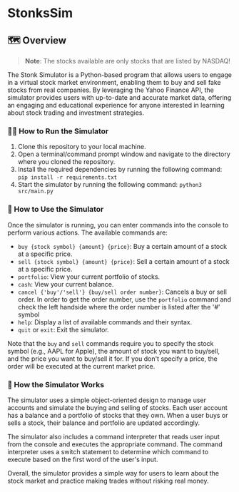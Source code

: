 # StonksSim
## 🗺️ Overview

> **Note**: The stocks available are only stocks that are listed by NASDAQ!  

The Stonk Simulator is a Python-based program that allows users to engage in a virtual stock market environment, enabling them to buy and sell fake stocks from real companies. By leveraging the Yahoo Finance API, the simulator provides users with up-to-date and accurate market data, offering an engaging and educational experience for anyone interested in learning about stock trading and investment strategies. 

### 🏃‍♂️ How to Run the Simulator

1. Clone this repository to your local machine.
2. Open a terminal/command prompt window and navigate to the directory where you cloned the repository.
3. Install the required dependencies by running the following command: `pip install -r requirements.txt`
4. Start the simulator by running the following command: `python3 src/main.py`


### 📖 How to Use the Simulator

Once the simulator is running, you can enter commands into the console to perform various actions. The available commands are:

- `buy {stock symbol} {amount} {price}`: Buy a certain amount of a stock at a specific price.
- `sell {stock symbol} {amount} {price}`: Sell a certain amount of a stock at a specific price.
- `portfolio`: View your current portfolio of stocks.
- `cash`: View your current balance.
- `cancel {'buy'/'sell'} {buy/sell order number}`: Cancels a buy or sell order. In order to get the order number, use the `portfolio` command and check the left handside where the order number is listed after the '#' symbol
- `help`: Display a list of available commands and their syntax.
- `quit` or `exit`: Exit the simulator.

Note that the `buy` and `sell` commands require you to specify the stock symbol (e.g., AAPL for Apple), the amount of stock you want to buy/sell, and the price you want to buy/sell it for. If you don't specify a price, the order will be executed at the current market price.

### 🧠 How the Simulator Works

The simulator uses a simple object-oriented design to manage user accounts and simulate the buying and selling of stocks. Each user account has a balance and a portfolio of stocks that they own. When a user buys or sells a stock, their balance and portfolio are updated accordingly.

The simulator also includes a command interpreter that reads user input from the console and executes the appropriate command. The command interpreter uses a switch statement to determine which command to execute based on the first word of the user's input.

Overall, the simulator provides a simple way for users to learn about the stock market and practice making trades without risking real money.
